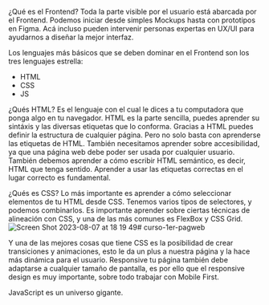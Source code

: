 ¿Qué es el Frontend?
Toda la parte visible por el usuario está abarcada por el Frontend. Podemos iniciar desde simples Mockups hasta con prototipos en Figma. 
Acá incluso pueden intervenir personas expertas en UX/UI para ayudarnos a diseñar la mejor interfaz. 

Los lenguajes más básicos que se deben dominar en el Frontend son los tres lenguajes estrella: 
- HTML
- CSS
- JS

¿Qués HTML? 
Es el lenguaje con el cual le dices a tu computadora que ponga algo en tu navegador. HTML es la parte sencilla, puedes aprender su sintáxis y las diversas etiquetas que lo conforma. Gracias a HTML puedes definir la estructura de cualquier página. Pero no solo basta con aprenderse las etiquetas de HTML. También necesitamos aprender sobre accesibilidad, ya que una página web debe poder ser usada por cualquier usuario. 
También debemos aprender a cómo escribir HTML semántico, es decir, HTML que tenga sentido. Aprender a usar las etiquetas correctas en el lugar correcto es fundamental.

¿Qués es CSS? 
Lo más importante es aprender a cómo seleccionar elementos de tu HTML desde CSS. Tenemos varios tipos de selectores, y podemos combinarlos. Es importante aprender sobre ciertas técnicas de alineación con CSS, y una de las más comunes es FlexBox y CSS Grid.
![Screen Shot 2023-08-07 at 18 19 49](https://github.com/Amairanicr15/curso-1er-pagweb/assets/99575046/96c250a9-6730-4e47-81eb-5d06f4457e75)# curso-1er-pagweb


Y una de las mejores cosas que tiene CSS es la posibilidad de crear transiciones y animaciones, esto le da un plus a nuestra página y la hace más dinámica para el usuario.
Responsive tu página también debe adaptarse a cualquier tamaño de pantalla, es por ello que el responsive design es muy importante, sobre todo trabajar con Mobile First.

JavaScript es un universo gigante. 
